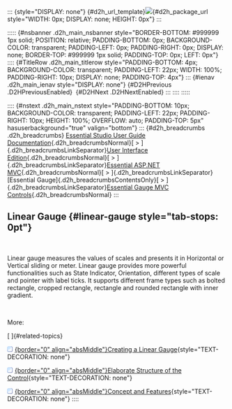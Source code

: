 ::: {style="DISPLAY: none"}
[](ms-xhelp:///?Id=d2h_url_template){#d2h_url_template}![](!package_url!){#d2h_package_url style="WIDTH: 0px; DISPLAY: none; HEIGHT: 0px"}
:::

::::: {#nsbanner .d2h_main_nsbanner style="BORDER-BOTTOM: #999999 1px solid; POSITION: relative; PADDING-BOTTOM: 0px; BACKGROUND-COLOR: transparent; PADDING-LEFT: 0px; PADDING-RIGHT: 0px; DISPLAY: none; BORDER-TOP: #999999 1px solid; PADDING-TOP: 0px; LEFT: 0px"}
:::: {#TitleRow .d2h_main_titlerow style="PADDING-BOTTOM: 4px; BACKGROUND-COLOR: transparent; PADDING-LEFT: 22px; WIDTH: 100%; PADDING-RIGHT: 10px; DISPLAY: none; PADDING-TOP: 4px"}
::: {#ienav .d2h_main_ienav style="DISPLAY: none"}
[](ms-xhelp:///?Id=f59e7adf-ca9f-429b-b4e9-2f1c70c62216){#D2HPrevious .D2HPreviousEnabled}  [](ms-xhelp:///?Id=31be5853-caed-4ddb-a958-d636d568e452){#D2HNext .D2HNextEnabled}
:::
::::
:::::

:::: {#nstext .d2h_main_nstext style="PADDING-BOTTOM: 10px; BACKGROUND-COLOR: transparent; PADDING-LEFT: 22px; PADDING-RIGHT: 10px; HEIGHT: 100%; OVERFLOW: auto; PADDING-TOP: 5px" hasuserbackground="true" valign="bottom"}
::: {#d2h_breadcrumbs .d2h_breadcrumbs}
[Essential Studio User Guide Documentation](ms-xhelp:///?Id=12457748-09e3-4d74-a240-8e049cedf030){.d2h_breadcrumbsNormal}[ \> ]{.d2h_breadcrumbsLinkSeparator}[User Interface Edition](ms-xhelp:///?Id=c29296b7-531c-413b-a0ec-488ca1f7f669){.d2h_breadcrumbsNormal}[ \> ]{.d2h_breadcrumbsLinkSeparator}[Essential ASP.NET MVC](ms-xhelp:///?Id=4b14e7d1-65c4-4f67-b1aa-2c37709905a5){.d2h_breadcrumbsNormal}[ \> ]{.d2h_breadcrumbsLinkSeparator}[Essential Gauge]{.d2h_breadcrumbsContentsOnly}[ \> ]{.d2h_breadcrumbsLinkSeparator}[Essential Gauge MVC Controls](ms-xhelp:///?Id=40e49273-50bb-4d67-8631-7592d9b36828){.d2h_breadcrumbsNormal}
:::

## Linear Gauge {#linear-gauge style="tab-stops: 0pt"}

 

Linear gauge measures the values of scales and presents it in Horizontal or Vertical sliding or meter. Linear gauge provides more powerful functionalities such as State Indicator, Orientation, different types of scale and pointer with label ticks. It supports different frame types such as bolted rectangle, cropped rectangle, rectangle and rounded rectangle with inner gradient. 

 

More:

[ ]{#related-topics}

[![](button.gif){border="0" align="absMiddle"}Creating a Linear Gauge](ms-xhelp:///?Id=31be5853-caed-4ddb-a958-d636d568e452){style="TEXT-DECORATION: none"}

[![](button.gif){border="0" align="absMiddle"}Elaborate Structure of the Control](ms-xhelp:///?Id=cf8f35d7-31ba-4f2c-b5a0-f73d5b662076){style="TEXT-DECORATION: none"}

[![](button.gif){border="0" align="absMiddle"}Concept and Features](ms-xhelp:///?Id=a6d4db14-6d2f-4972-8d4c-5f91c73b3fba){style="TEXT-DECORATION: none"}
::::
